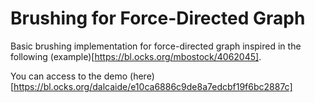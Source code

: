 # Brushing for Force-Directed Graph

Basic brushing implementation for force-directed graph inspired in the following (example)[https://bl.ocks.org/mbostock/4062045].

You can access to the demo (here)[https://bl.ocks.org/dalcaide/e10ca6886c9de8a7edcbf19f6bc2887c]
